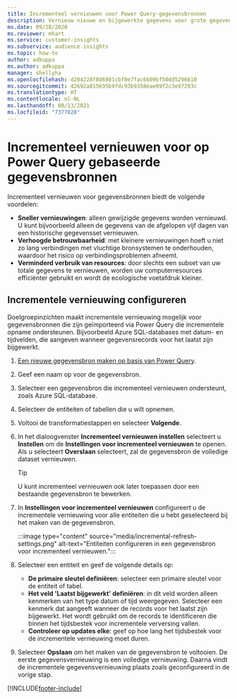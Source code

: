 ```yaml
---
title: Incrementeel vernieuwen voor Power Query-gegevensbronnen
description: Vernieuw nieuwe en bijgewerkte gegevens voor grote gegevensbronnen op basis van Power Query.
ms.date: 09/28/2020
ms.reviewer: mhart
ms.service: customer-insights
ms.subservice: audience-insights
ms.topic: how-to
author: adkuppa
ms.author: adkuppa
manager: shellyha
ms.openlocfilehash: d204228f8d6881cbf0e7fac6609bf50dd5296610
ms.sourcegitcommit: 42692a815695b9fdc93b9358eae09f2c3e97293c
ms.translationtype: HT
ms.contentlocale: nl-NL
ms.lasthandoff: 08/13/2021
ms.locfileid: "7377828"
---
```

# <a name="incremental-refresh-for-data-sources-based-on-power-query"></a>Incrementeel vernieuwen voor op Power Query gebaseerde gegevensbronnen

Incrementeel vernieuwen voor gegevensbronnen biedt de volgende voordelen:

- **Sneller vernieuwingen**: alleen gewijzigde gegevens worden vernieuwd. U kunt bijvoorbeeld alleen de gegevens van de afgelopen vijf dagen van een historische gegevensset vernieuwen.
- **Verhoogde betrouwbaarheid**: met kleinere vernieuwingen hoeft u niet zo lang verbindingen met vluchtige bronsystemen te onderhouden, waardoor het risico op verbindingsproblemen afneemt.
- **Verminderd verbruik van resources**: door slechts een subset van uw totale gegevens te vernieuwen, worden uw computerresources efficiënter gebruikt en wordt de ecologische voetafdruk kleiner.

## <a name="configure-incremental-refresh"></a>Incrementele vernieuwing configureren

Doelgroepinzichten maakt incrementele vernieuwing mogelijk voor gegevensbronnen die zijn geïmporteerd via Power Query die incrementele opname ondersteunen. Bijvoorbeeld Azure SQL-databases met datum- en tijdvelden, die aangeven wanneer gegevensrecords voor het laatst zijn bijgewerkt.

1. [Een nieuwe gegevensbron maken op basis van Power Query](connect-power-query.md).

1. Geef een naam op voor de gegevensbron.

1. Selecteer een gegevensbron die incrementeel vernieuwen ondersteunt, zoals Azure SQL-database.

1. Selecteer de entiteiten of tabellen die u wilt opnemen.

1. Voltooi de transformatiestappen en selecteer **Volgende**.

1. In het dialoogvenster **Incrementeel vernieuwen instellen** selecteert u **Instellen** om de **Instellingen voor incrementeel vernieuwen** te openen. Als u selecteert **Overslaan** selecteert, zal de gegevensbron de volledige dataset vernieuwen.
   > [!TIP]
   > U kunt incrementeel vernieuwen ook later toepassen door een bestaande gegevensbron te bewerken.

1. In **Instellingen voor incrementeel vernieuwen** configureert u de incrementele vernieuwing voor alle entiteiten die u hebt geselecteerd bij het maken van de gegevensbron.

   :::image type="content" source="media/incremental-refresh-settings.png" alt-text="Entiteiten configureren in een gegevensbron voor incrementeel vernieuwen.":::

1. Selecteer een entiteit en geef de volgende details op:

   - **De primaire sleutel definiëren**: selecteer een primaire sleutel voor de entiteit of tabel.
   - **Het veld 'Laatst bijgewerkt' definiëren**: in dit veld worden alleen kenmerken van het type datum of tijd weergegeven. Selecteer een kenmerk dat aangeeft wanneer de records voor het laatst zijn bijgewerkt. Het wordt gebruikt om de records te identificeren die binnen het tijdsbestek voor incrementele verversing vallen.
   - **Controleer op updates elke**: geef op hoe lang het tijdsbestek voor de incrementele vernieuwing moet duren.

1. Selecteer **Opslaan** om het maken van de gegevensbron te voltooien. De eerste gegevensvernieuwing is een volledige vernieuwing. Daarna vindt de incrementele gegevensvernieuwing plaats zoals geconfigureerd in de vorige stap.


[!INCLUDE[footer-include](../includes/footer-banner.md)]